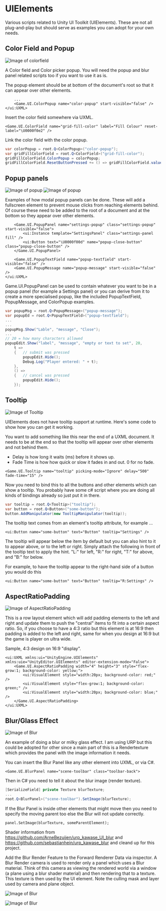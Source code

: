 # UIElements
Various scripts related to Unity UI Toolkit (UIElements). These are not all plug-and-play but should serve as examples you can adopt for your own needs.

## Color Field and Popup

![Image of colorfield](/Images/colorfield.webp)

A Color field and Color picker popup. You will need the popup and blur panel related scripts too if you want to use it as is.

The popup element should be at bottom of the document's root so that it can appear over other elements. 

```
	...
    <Game.UI.ColorPopup name="color-popup" start-visible="false" />
</ui:UXML>
```

Insert the color field somewhere via UXML.

```
<Game.UI.ColorField name="grid-fill-color" label="Fill Colour" reset-label="\U0000f0e2" />
```

Link the color field with the color popup.

```csharp
var colorPopup = root.Q<ColorPopup>("color-popup");
var gridFillColorField = root.Q<ColorField>("grid-fill-color");
gridFillColorField.ColorPopup = colorPopup;
gridFillColorField.ResetButtonPressed += () => gridFillColorField.value = Const.DefaultGridFillColor;
```

## Popup panels

![Image of popup](/Images/popup-edit.png)
![Image of popup](/Images/popup-msg.png)

Examples of how modal popup panels can be done. These will add a fullscreen element to prevent mouse clicks from reaching elements behind. Of course these need to be added to the root of a document and at the bottom so they appear over other elements.

```
    <Game.UI.PopupPanel name="settings-popup" class="settings-popup" start-visible="false">
        <ui:Instance template="SettingsPanel" class="settings-panel fill" />        
        <ui:Button text="\U0000f00d" name="popup-close-button" class="popup-close-button" />
    </Game.UI.PopupPanel>
	
    <Game.UI.PopupTextField name="popup-textfield" start-visible="false" />
    <Game.UI.PopupMessage name="popup-message" start-visible="false" />
</ui:UXML>
```
Game.UI.PopupPanel can be used to contain whatever you want to be in a popup panel  (for example a Settings panel) or you can derive from it to create a more specialised popup, like the included PopupTextField, PopupMessage, and ColorPopup examples.

```csharp
var popupMsg = root.Q<PopupMessage>("popup-message");
var popupEd = root.Q<PopupTextField>("popup-textfield");
...
...
popupMsg.Show("Lable", "message", "Close");
...
// 20 = how many characters allowed
popupEdit.Show("label", "message", "empty or text to set", 20,
	t => 
	{ 	// submit was pressed
		popupEdit.Hide();
		Debug.Log("Player entered: " + t);
	},
	() => 
	{	// cancel was pressed
		popupEdit.Hide();
	});
```

## Tooltip

![Image of Tooltip](/Images/tooltip.gif)

UIElements does not have tooltip support at runtime. Here's some code to show how you can get it working.

You want to add something like this near the end of a UXML document. It needs to be at the end so that the tooltip will appear over other elements and not behind them.

- Delay is how long it waits (ms) before it shows up.
- Fade Time is how how quick or slow it fades in and out. 0 for no fade.

`<Game.UI.Tooltip name="tooltip" picking-mode="Ignore" delay="500" fade-time="15" />`

Now you need to bind this to all the buttons and other elements which can show a tooltip. You probably have some c# script where you are doing all kinds of bindings already so just put it in there.

```cs
var tooltip = root.Q<Tooltip>("tooltip");
var button = root.Q<Button>("some-button");
button.AddManipulator(new TooltipManipulator(tooltip));
```

The tooltip text comes from an element's tooltip attribute, for example ...

`<ui:Button name="some-button" text="Button" tooltip="Settings" />`

The tooltip will appear below the item by default but you can also hint to it to appear above, or to the left or right. Simply attach the following in front of the tooltip text to apply the hint. "L:" for left, "R:" for right, "T:" for above, and "B:" for below.

For example, to have the tooltip appear to the right-hand side of a button you would do this

`<ui:Button name="some-button" text="Button" tooltip="R:Settings" />`


## AspectRatioPadding

![Image of AspectRatioPadding](/Images/aspectratio.png)

This is a row layout element which will add padding elements to the left and right and update them to push the "central" items to fit into a certain aspect ratio. So, if you choose to have a 4:3 ratio but this element is at 16:9 then padding is added to the left and right, same for when you design at 16:9 but the game is player on ultra wide. 

Sample, 4:3 design on 16:9 "display".

```
<ui:UXML xmlns:ui="UnityEngine.UIElements" xmlns:uie="UnityEditor.UIElements" editor-extension-mode="False">
    <Game.UI.AspectRatioPadding width="4" height="3" style="flex-grow:1; background-color: yellow;">
        <ui:VisualElement style="width:20px; background-color: red;" />
        <ui:VisualElement style="flex-grow:1; background-color: green;" />
        <ui:VisualElement style="width:20px; background-color: blue;" />
    </Game.UI.AspectRatioPadding>
</ui:UXML>
```


## Blur/Glass Effect

![Image of Blur](/Images/blur.webp)

An example of doing a blur or milky glass effect. I am using URP but this could be adopted for other since a main part of this is a Rendertexture which provides the panel with the image information it needs.

You can insert the Blur Panel like any other element into UXML, or via C#.

`<Game.UI.BlurPanel name="scene-toolbar" class="toolbar-back">`

Then in C# you need to tell it about the blur image (render texture).

```csharp
[SerializeField] private Texture blurTexture;
...
root.Q<BlurPanel>("scene-toolbar").SetImage(blurTexture);
```

If the Blur Panel is inside other elements that might move then you need to specify the moving parent too else the Blur will not update correctly.

`panel.SetImage(blurTexture, someParentElement);`

Shader information from https://github.com/ArneBezuijen/urp_kawase_UI_blur and https://github.com/sebastianhein/urp_kawase_blur and cleand up for this project.

Add the Blur Render Feature to the Forward Renderer Data via inspector. A Blur Render camera is used to render only a panel which uses a Blur material. Think of this camera as viewing the rendered world via a window (a plane using a blur shader material) and then rendering that to a texture. This texture is then used by the UI element. Note the culling mask and layer used by camera and plane object.

![Image of Blur](/Images/blur2.png)

![Image of Blur](/Images/blur3.png)



